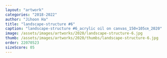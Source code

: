 ```yaml
---
layout: "artwork"
categories: "2018-2022"
author: "Jihoon Ha"
title: "landscape-structure #6"
caption: "landscape-structure #6_acrylic oil on canvas_150×105㎝_2020"
image: /assets/images/artworks/2020/landscape-structure-6.jpg
thumb: /assets/images/artworks/2020/thumbs/landscape-structure-6.jpg
order: 22070523
sizeScore: 05
---
```

